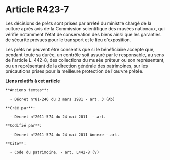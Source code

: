 # Article R423-7

Les décisions de prêts sont prises par arrêté du ministre chargé de la culture après avis de la Commission scientifique des
musées nationaux, qui vérifie notamment l'état de conservation des biens ainsi que les garanties de sécurité prévues pour le
transport et le lieu d'exposition. 

Les prêts ne peuvent être consentis que si le bénéficiaire accepte que, pendant toute sa durée, un contrôle soit assuré par
le responsable, au sens de l'article L. 442-8, des collections du musée prêteur ou son représentant, ou un représentant de la
direction générale des patrimoines, sur les précautions prises pour la meilleure protection de l'œuvre prêtée.

**Liens relatifs à cet article**

	**Anciens textes**:

	  - Décret n°81-240 du 3 mars 1981 - art. 3 (Ab)

	**Créé par**:

	  - Décret n°2011-574 du 24 mai 2011  - art.

	**Codifié par**:

	  - Décret n°2011-574 du 24 mai 2011 Annexe - art.

	**Cite**:

	  - Code du patrimoine. - art. L442-8 (V)
